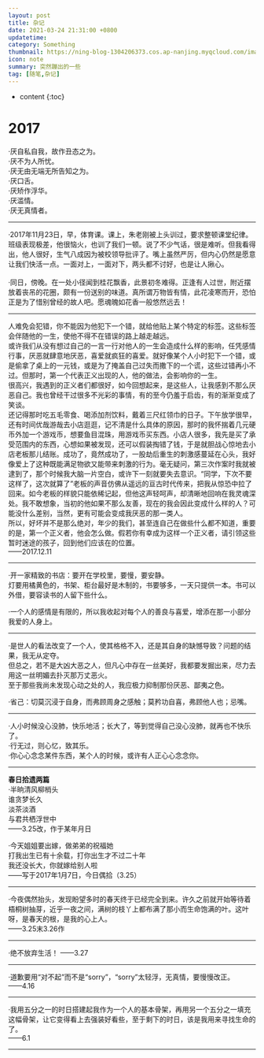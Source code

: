 ```yaml
---
layout: post
title: 杂记
date: 2021-03-24 21:31:00 +0800
updatetime:
category: Something
thumbnail: https://ning-blog-1304206373.cos.ap-nanjing.myqcloud.com/image/thumbnail/laura-adai-eHdRLiazcww-unsplash.jpg
icon: note
summary: 突然蹦出的一些
tag: [随笔,杂记]
---
```



* content
{:toc}


# 2017

·厌自私自我，故作丑态之为。<br>
·厌不为人所忧。<br>
·厌无由无端无所告知之为。<br>
·厌口舌。<br>
·厌矫作浮华。<br>
·厌滥情。<br>
·厌无真情者。<br>

---

·2017年11月23日，早，体育课。课上，朱老刚被上头训过，要求整顿课堂纪律。班级表现极差，他很恼火，也训了我们一顿。说了不少气话，很是难听。但我看得出，他人很好，生气八成因为被校领导批评了。嘴上虽然严厉，但内心仍然是愿意让我们快活一点。一面对上，一面对下，两头都不讨好，也是让人揪心。<br>
<br>
·同日，傍晚。在一处小径闻到桂花飘香，此景初冬难得。正逢有人过世，附近摆放着丧吊的花圈，颇有一份送别的味道。真所谓万物皆有情，此花凌寒而开，恐怕正是为了惜别曾经的故人吧。愿魂魄如花香一般悠然远去！<br>

---

人难免会犯错，你不能因为他犯下一个错，就给他贴上某个特定的标签。这些标签会伴随他的一生，使他不得不在错误的路上越走越远。<br>
或许我们从没有想过自己的一言一行对他人的一生会造成什么样的影响，任凭感情行事，厌恶就肆意地厌恶，喜爱就疯狂的喜爱。就好像某个人小时犯下一个错，或是偷拿了桌上的一元钱，或是为了掩盖自己过失而撒下的一个谎，这些过错再小不过。但那时，第一个代表正义出现的人，他的做法，会影响你的一生。<br>
很高兴，我遇到的正义者们都很好，如今回想起来，是这些人，让我感到不那么厌恶自己。我也曾经干过很多不光彩的事情，有的至今仍羞于启齿，有的渐渐变成了笑谈。<br>
还记得那时吃五毛零食、喝添加剂饮料，戴着三尺红领巾的日子。下午放学很早，还有时间优哉游哉去小店逛逛，记不清是什么具体的原因，那时的我怀揣着几元硬币外加一个游戏币，想要鱼目混珠，用游戏币买东西。小店人很多，我先是买了承受范围内的东西，心想如果被发现，还可以假装掏错了钱，于是就胆战心惊地去小店老板那儿结账。成功了，竟然成功了，一股劫后重生的刺激感蔓延在心头，我好像爱上了这种既能满足物欲又能带来刺激的行为。毫无疑问，第三次作案时我就被逮到了，那个时候我大脑一片空白，或许下一刻就要失去意识。“同学，下次不要这样了，这次就算了”老板的声音仿佛从遥远的亘古时代传来，把我从惊恐中拉了回来。如今老板的样貌只能依稀记起，但他这声轻呵声，却清晰地回响在我灵魂深处。我不敢想象，当初的他如果不那么友善，现在的我会因此变成什么样的人？可能没什么差别，当然，更有可能会变成我厌恶的那一类人。<br>
所以，好坏并不是那么绝对，年少的我们，甚至连自己在做些什么都不知道，重要的是，第一个正义者，他会怎么做。假若你有幸成为这样一个正义者，请引领这些暂时迷途的孩子，回到他们应该在的位置。<br>
——2017.12.11<br>

---

·开一家精致的书店：要开在学校里，要慢，要安静。<br>
灯要用橘黄色的，书架、柜台最好是木制的，书要够多，一天只提供一本。书可以外借，要容读书的人留下些什么。<br>

·一个人的感情是有限的，所以我收起对每个人的善良与喜爱，增添在那一小部分我爱的人身上。<br>

---

·是世人的看法改变了一个人，使其格格不入，还是其自身的缺憾导致？问题的结果，我无从定夺。<br>
但总之，若不是大凶大恶之人，但凡心中存在一丝美好，我都要发掘出来，尽力去用这一丝明媚去扑灭那万丈恶火。<br>
至于那些我尚未发现心动之处的人，我应极力抑制那份厌恶、鄙夷之色。<br>

·省己：切莫沉浸于自身，而弗顾周身之感触；莫矜功自喜，弗顾他人也；忌嘴。<br>

---

·人小时候没心没肺，快乐地活；长大了，等到觉得自己没心没肺，就再也不快乐了。<br>
·行无过，则心忆，致其乐。<br>
·你心心念念某件东西，某个人的时候，或许有人正心心念念你。<br>

---

**春日拾遗两篇**<br>
·半晌清风柳梢头<br>
谁贪梦长久<br>
淡茶淡酒<br>
与君共栖浮世中<br>
——3.25改，作于某年月日<br>

·今天姐姐要出嫁，做弟弟的祝福她<br>
打我出生已有十余载，打你出生才不过二十年<br>
我还没长大，你就嫁给别人啦<br>
——写于2017年1月7日，今日偶拾（3.25）<br>

---

·今夜偶然抬头，发现盼望多时的春天终于已经完全到来。许久之前就开始等待着梧桐树抽芽，近乎一夜之间，满树的枝丫上都布满了那小而生命饱满的叶。这叶呀，是春天的根，是我的心上人。<br>
——3.25末3.26作

---

·绝不放弃生活！ ——3.27

---

·道歉要用“对不起”而不是“sorry”，“sorry”太轻浮，无真情，要慢慢改正。<br>
——4.16<br>

---

·我用五分之一的时日搭建起我作为一个人的基本骨架，再用另一个五分之一填充这幅骨架，让它变得看上去强装好看些，至于剩下的时日，该是我用来寻找生命的了。<br>
——6.1

---
